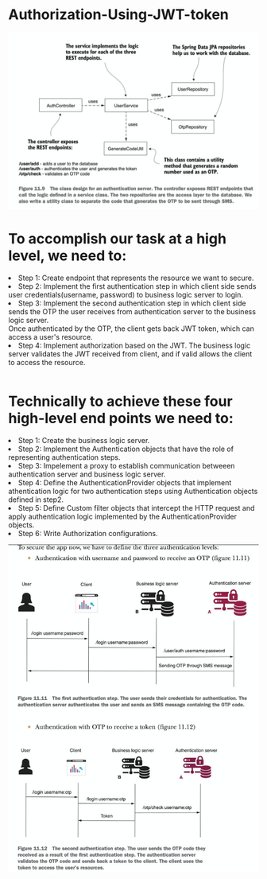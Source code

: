 # Authorization-Using-JWT-token

![first_image](/images/1.png)

<h1>To accomplish our task at a high level, we need to:</h1>
<table>
<li>Step 1: Create endpoint that represents the resource we want to secure.</li>
<li>Step 2: Implement the first authentication step in which client side sends user credentials(username, password) to business logic server to login.</li>
<li>Step 3: Implement the second authentication step in which client side sends the OTP the user receives from authentication server to the business logic server.</li>
Once authenticated by the OTP, the client gets back JWT token, which can access a user's resource.
<li>Step 4: Implement authorization based on the JWT. The business logic server validates the JWT received from client, and if valid allows the client to access the resource.</li>
</table>
<h1>Technically to achieve these four high-level end points we need to:</h1>
<li>Step 1: Create the business logic server.</li>
<li>Step 2: Implement the Authentication objects that have the role of representing authentication steps.</li>
<li>Step 3: Impelement a proxy to establish communication betweeen authentication server and business logic server.</li>
<li>Step 4: Define the AuthenticationProvider objects that implement athentication logic for two authentication steps using Authentication objects defined in step2. </li>
<li>Step 5: Define Custom filter objects that intercept the HTTP request and apply authentication logic implemented by the AuthenticationProvider objects.</li>
<li>Step 6: Write Authorization configurations.</li>

![first_image](/images/3.png)
